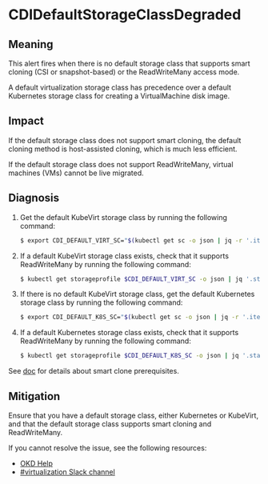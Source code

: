 # CDIDefaultStorageClassDegraded

## Meaning

This alert fires when there is no default storage class that supports smart
cloning (CSI or snapshot-based) or the ReadWriteMany access mode.

A default virtualization storage class has precedence over a default Kubernetes
storage class for creating a VirtualMachine disk image.

## Impact

If the default storage class does not support smart cloning, the default cloning
method is host-assisted cloning, which is much less efficient.

If the default storage class does not support ReadWriteMany, virtual machines
(VMs) cannot be live migrated.

## Diagnosis

1. Get the default KubeVirt storage class by running the following command:

   ```bash
   $ export CDI_DEFAULT_VIRT_SC="$(kubectl get sc -o json | jq -r '.items[].metadata|select(.annotations."storageclass.kubevirt.io/is-default-virt-class"=="true")|.name')"
   ```

2. If a default KubeVirt storage class exists, check that it supports
ReadWriteMany by running the following command:

   ```bash
   $ kubectl get storageprofile $CDI_DEFAULT_VIRT_SC -o json | jq '.status.claimPropertySets'| grep ReadWriteMany
   ```

3. If there is no default KubeVirt storage class, get the default Kubernetes
storage class by running the following command:

   ```bash
   $ export CDI_DEFAULT_K8S_SC="$(kubectl get sc -o json | jq -r '.items[].metadata|select(.annotations."storageclass.kubernetes.io/is-default-class"=="true")|.name')"
   ```

4. If a default Kubernetes storage class exists, check that it supports
ReadWriteMany by running the following command:

   ```bash
   $ kubectl get storageprofile $CDI_DEFAULT_K8S_SC -o json | jq '.status.claimPropertySets'| grep ReadWriteMany
   ```

<!--USstart-->
See [doc](https://github.com/kubevirt/containerized-data-importer/blob/main/doc/efficient-cloning.md)
for details about smart clone prerequisites.
<!--USend-->

## Mitigation

Ensure that you have a default storage class, either Kubernetes or KubeVirt, and
that the default storage class supports smart cloning and ReadWriteMany.

<!--USstart-->
If you cannot resolve the issue, see the following resources:

- [OKD Help](https://www.okd.io/help/)
- [#virtualization Slack channel](https://kubernetes.slack.com/channels/virtualization)
<!--USend-->

<!--DS: If you cannot resolve the issue, log in to the
[Customer Portal](https://access.redhat.com) and open a support case, attaching
the artifacts gathered during the diagnosis procedure.-->
